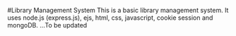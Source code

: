 #Library Management System
This is a basic library management system. It uses node.js (express.js), ejs, html, css, javascript, cookie session and mongoDB.
...To be updated